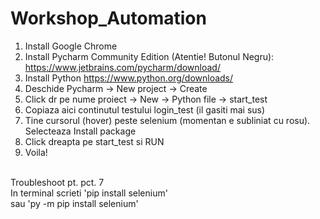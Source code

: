 # Workshop_Automation

1. Install Google Chrome </br>
2. Install Pycharm Community Edition (Atentie! Butonul Negru): https://www.jetbrains.com/pycharm/download/ </br>
3. Install Python https://www.python.org/downloads/ </br>
4. Deschide Pycharm -> New project -> Create </br>
5. Click dr pe nume proiect -> New -> Python file -> start_test </br>
6. Copiaza aici continutul testului login_test (il gasiti mai sus) </br>
7. Tine cursorul (hover) peste selenium (momentan e subliniat cu rosu). Selecteaza Install package </br>
9. Click dreapta pe start_test si RUN </br>
9. Voila! </br>
</br>
Troubleshoot pt. pct. 7
</br>
In terminal scrieti 'pip install selenium'
</br>
sau 'py -m pip install selenium'
